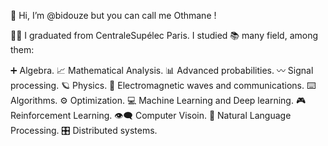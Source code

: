 👋 Hi, I’m @bidouze but you can call me Othmane ! 

👨‍🎓 I graduated from CentraleSupélec Paris. I studied 📚 many field, among them:

➕   Algebra.
📈   Mathematical Analysis.
📊  Advanced probabilities.
〰️  Signal processing.
🪐  Physics.
📶  Electromagnetic waves and communications.
⌨️  ​Algorithms.
⚙️  Optimization.
💻 ​Machine Learning and Deep learning.
🎮  Reinforcement Learning.
👁️‍🗨️  Computer Visoin.
📖  Natural Language Processing.
🎛️  Distributed systems.


<!---
bidouze/bidouze is a ✨ special ✨ repository because its `README.md` (this file) appears on your GitHub profile.
You can click the Preview link to take a look at your changes.
--->
